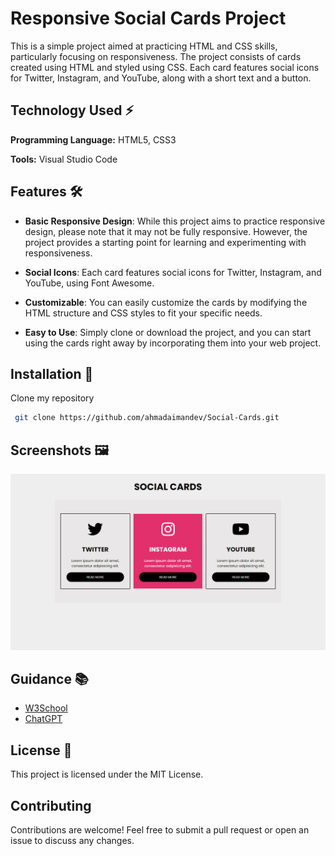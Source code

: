 
# Responsive Social Cards Project

This is a simple project aimed at practicing HTML and CSS skills, particularly focusing on responsiveness. The project consists of cards created using HTML and styled using CSS. Each card features social icons for Twitter, Instagram, and YouTube, along with a short text and a button.


## Technology Used ⚡

**Programming Language:** HTML5, CSS3

**Tools:** Visual Studio Code

## Features 🛠

* **Basic Responsive Design**: While this project aims to practice responsive design, please note that it may not be fully responsive. However, the project provides a starting point for learning and experimenting with responsiveness.

* **Social Icons**: Each card features social icons for Twitter, Instagram, and YouTube, using Font Awesome.

* **Customizable**: You can easily customize the cards by modifying the HTML structure and CSS styles to fit your specific needs.

* **Easy to Use**: Simply clone or download the project, and you can start using the cards right away by incorporating them into your web project.

## Installation 🔌

Clone my repository

```bash
 git clone https://github.com/ahmadaimandev/Social-Cards.git
```
## Screenshots 🖼

<p align="center">
  <img src="preview.png" alt="Preview">
</p>


## Guidance 📚

- [W3School](https://www.w3schools.com/)
- [ChatGPT](https://chat.openai.com/)

## License 📃

This project is licensed under the MIT License. 

## Contributing

Contributions are welcome! Feel free to submit a pull request or open an issue to discuss any changes.